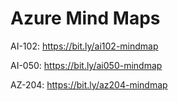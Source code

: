 # Azure Mind Maps

AI-102: https://bit.ly/ai102-mindmap

AI-050: https://bit.ly/ai050-mindmap

AZ-204: https://bit.ly/az204-mindmap

